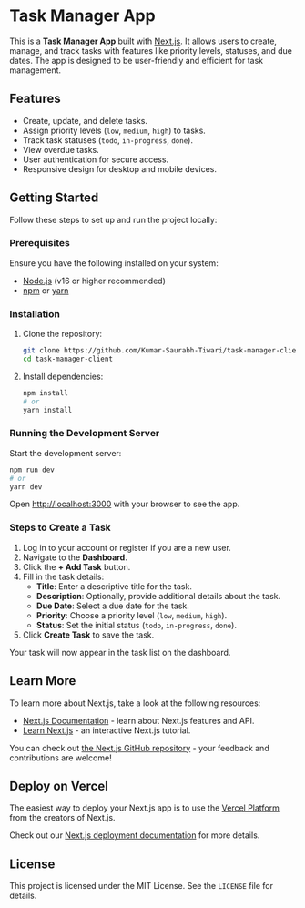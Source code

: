 # Task Manager App

This is a **Task Manager App** built with [Next.js](https://nextjs.org). It allows users to create, manage, and track tasks with features like priority levels, statuses, and due dates. The app is designed to be user-friendly and efficient for task management.

## Features

- Create, update, and delete tasks.
- Assign priority levels (`low`, `medium`, `high`) to tasks.
- Track task statuses (`todo`, `in-progress`, `done`).
- View overdue tasks.
- User authentication for secure access.
- Responsive design for desktop and mobile devices.

## Getting Started

Follow these steps to set up and run the project locally:

### Prerequisites

Ensure you have the following installed on your system:

- [Node.js](https://nodejs.org/) (v16 or higher recommended)
- [npm](https://www.npmjs.com/) or [yarn](https://yarnpkg.com/)

### Installation

1. Clone the repository:
   ```bash
   git clone https://github.com/Kumar-Saurabh-Tiwari/task-manager-client.git
   cd task-manager-client
   ```

2. Install dependencies:
   ```bash
   npm install
   # or
   yarn install
   ```

### Running the Development Server

Start the development server:

```bash
npm run dev
# or
yarn dev
```

Open [http://localhost:3000](http://localhost:3000) with your browser to see the app.

### Steps to Create a Task

1. Log in to your account or register if you are a new user.
2. Navigate to the **Dashboard**.
3. Click the **+ Add Task** button.
4. Fill in the task details:
   - **Title**: Enter a descriptive title for the task.
   - **Description**: Optionally, provide additional details about the task.
   - **Due Date**: Select a due date for the task.
   - **Priority**: Choose a priority level (`low`, `medium`, `high`).
   - **Status**: Set the initial status (`todo`, `in-progress`, `done`).
5. Click **Create Task** to save the task.

Your task will now appear in the task list on the dashboard.

## Learn More

To learn more about Next.js, take a look at the following resources:

- [Next.js Documentation](https://nextjs.org/docs) - learn about Next.js features and API.
- [Learn Next.js](https://nextjs.org/learn) - an interactive Next.js tutorial.

You can check out [the Next.js GitHub repository](https://github.com/vercel/next.js) - your feedback and contributions are welcome!

## Deploy on Vercel

The easiest way to deploy your Next.js app is to use the [Vercel Platform](https://vercel.com/new?utm_medium=default-template&filter=next.js&utm_source=create-next-app&utm_campaign=create-next-app-readme) from the creators of Next.js.

Check out our [Next.js deployment documentation](https://nextjs.org/docs/app/building-your-application/deploying) for more details.

## License

This project is licensed under the MIT License. See the `LICENSE` file for details.
